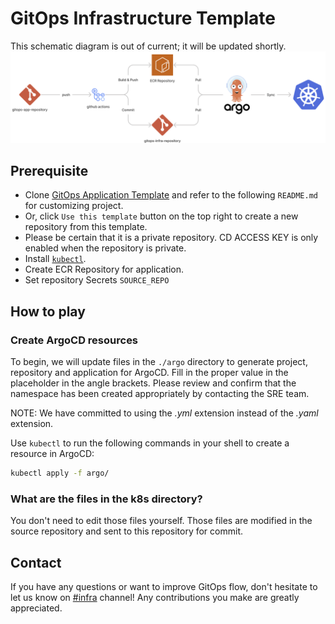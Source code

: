 # GitOps Infrastructure Template
This schematic diagram is out of current; it will be updated shortly.
![Workflow](static/workflow.png)

## Prerequisite
- Clone [GitOps Application Template](https://github.com/indentcorp/gitops-app-template) and refer to the following `README.md` for customizing project.
- Or, click `Use this template` button on the top right to create a new repository from this template.
- Please be certain that it is a private repository. CD ACCESS KEY is only enabled when the repository is private.
- Install [`kubectl`](https://kubernetes.io/docs/tasks/tools/).
- Create ECR Repository for application.
- Set repository Secrets `SOURCE_REPO`

## How to play
### Create ArgoCD resources
To begin, we will update files in the `./argo` directory to generate project, repository and application for ArgoCD.
Fill in the proper value in the placeholder in the angle brackets. Please review and confirm that the namespace has been created appropriately by contacting the SRE team.

NOTE: We have committed to using the *.yml* extension instead of the *.yaml* extension.

Use `kubectl` to run the following commands in your shell to create a resource in ArgoCD:
```bash
kubectl apply -f argo/
```

### What are the files in the k8s directory?
You don't need to edit those files yourself. Those files are modified in the source repository and sent to this repository for commit.

## Contact
If you have any questions or want to improve GitOps flow, don't hesitate to let us know on [#infra](https://indentcorp.slack.com/archives/C0177J0C953) channel! Any contributions you make are greatly appreciated.
